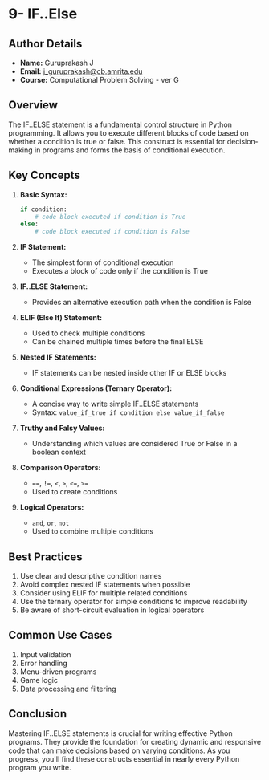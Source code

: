 # 9- IF..Else

## Author Details
- **Name:** Guruprakash J
- **Email:** j_guruprakash@cb.amrita.edu
- **Course:** Computational Problem Solving - ver G

## Overview
The IF..ELSE statement is a fundamental control structure in Python programming. It allows you to execute different blocks of code based on whether a condition is true or false. This construct is essential for decision-making in programs and forms the basis of conditional execution.

## Key Concepts

1. **Basic Syntax:**
   ```python
   if condition:
       # code block executed if condition is True
   else:
       # code block executed if condition is False
   ```

2. **IF Statement:**
   - The simplest form of conditional execution
   - Executes a block of code only if the condition is True

3. **IF..ELSE Statement:**
   - Provides an alternative execution path when the condition is False

4. **ELIF (Else If) Statement:**
   - Used to check multiple conditions
   - Can be chained multiple times before the final ELSE

5. **Nested IF Statements:**
   - IF statements can be nested inside other IF or ELSE blocks

6. **Conditional Expressions (Ternary Operator):**
   - A concise way to write simple IF..ELSE statements
   - Syntax: `value_if_true if condition else value_if_false`

7. **Truthy and Falsy Values:**
   - Understanding which values are considered True or False in a boolean context

8. **Comparison Operators:**
   - `==`, `!=`, `<`, `>`, `<=`, `>=`
   - Used to create conditions

9. **Logical Operators:**
   - `and`, `or`, `not`
   - Used to combine multiple conditions

## Best Practices

1. Use clear and descriptive condition names
2. Avoid complex nested IF statements when possible
3. Consider using ELIF for multiple related conditions
4. Use the ternary operator for simple conditions to improve readability
5. Be aware of short-circuit evaluation in logical operators

## Common Use Cases

1. Input validation
2. Error handling
3. Menu-driven programs
4. Game logic
5. Data processing and filtering

## Conclusion

Mastering IF..ELSE statements is crucial for writing effective Python programs. They provide the foundation for creating dynamic and responsive code that can make decisions based on varying conditions. As you progress, you'll find these constructs essential in nearly every Python program you write.

